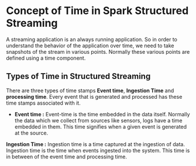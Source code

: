 
# Concept of Time in Spark Structured Streaming

A streaming application is an always running application. So in order to understand the behavior of the application over time, we need to take snapshots of the stream in various points. Normally these various points are defined using a time component.

## Types of Time in Structured Streaming
There are three types of time stamps **Event time**, **Ingestion Time** and **processing time**. Every event that is generated and processed has these time stamps associated with it.

 - **Event time :**  Event-time is the time embedded in the data itself. Normally the data which we collect from sources like sensors, logs
   have a time embedded in them. This time signifies when a given event
   is generated at the source.

**Ingestion Time :** Ingestion time is a time captured at the ingestion of data. Ingestion time is the time when events ingested into the system. This time is in between of the event time and processing time.
<!--stackedit_data:
eyJoaXN0b3J5IjpbLTIwMTc2ODE3NCwzOTkzODQzNiwxOTY2ND
AyNzc2LDE4NjM4ODg5OTcsNzUyMjEwMzc1LC0yOTk2NjEyNjks
LTE1MjIzNDEyODcsLTQ3NDQ2NzEyMSw4NTg2MjA0NjQsNzg3MT
I3MjUxLC0xODQ3Njk2Mzc3LC0xNjkzMTM4MzUxLDE2NTYxMzI2
MjgsMjQxNzM4NDc3LDY4NDIwNTM3MCwxNjAwNDAzNDMxLC03Mj
cwMTUwMDcsLTk1OTEzOTI3OCw5ODU2MzU2NTQsLTE1NDI2MDgy
NTRdfQ==
-->